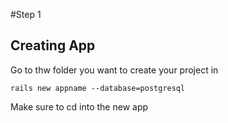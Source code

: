 
#Step 1
## Creating App


Go to thw folder you want to create your project in

`rails new appname --database=postgresql`

Make sure to cd into the new app


